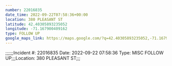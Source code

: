```yaml
---
number: 22016835
date_time: 2022-09-22T07:58:36+00:00
location: 380 PLEASANT ST
latitude: 42.40305893235052
longitude: -71.167900409162
type: FOLLOW UP
google_maps_link: https://maps.google.com/?q=42.40305893235052,-71.167900409162
---
```


;;;;;;Incident #: 22016835  Date: 2022-09-22 07:58:36   Type: MISC FOLLOW UP;;;Location: 380 PLEASANT ST;;;
